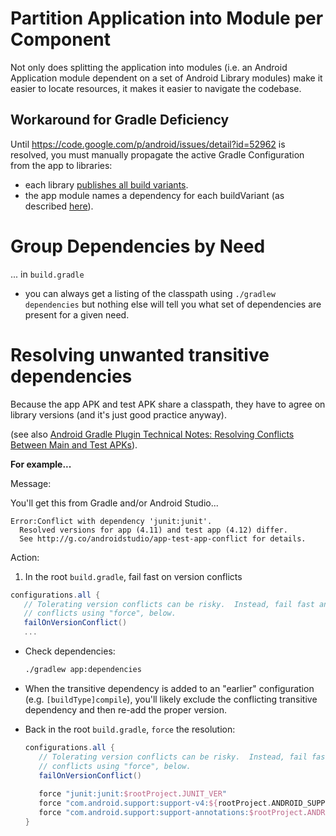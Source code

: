 

# Partition Application into Module per Component

Not only does splitting the application into modules (i.e. an Android Application module dependent
on a set of Android Library modules) make it easier to locate resources, it makes it easier to
navigate the codebase.

## Workaround for Gradle Deficiency

Until https://code.google.com/p/android/issues/detail?id=52962 is resolved, you must manually
propagate the active Gradle Configuration from the app to libraries:

  * each library [publishes all build variants](https://sites.google.com/a/android.com/tools/tech-docs/new-build-system/user-guide#TOC-Library-Publication).
  * the app module names a dependency for each buildVariant (as described [here](https://code.google.com/p/android/issues/detail?id=66805)).

# Group Dependencies by Need

... in `build.gradle`

* you can always get a listing of the classpath using `./gradlew dependencies` but nothing else will tell you what set of dependencies are present for a given need.


# Resolving unwanted transitive dependencies

Because the app APK and test APK share a classpath, they have to agree on library versions (and it's just good practice anyway).

(see also [Android Gradle Plugin Technical Notes: Resolving Conflicts Between Main and Test APKs](https://sites.google.com/a/android.com/tools/tech-docs/new-build-system/user-guide#TOC-Resolving-conflicts-between-main-and-test-APK)).

**For example...**

Message:

You'll get this from Gradle and/or Android Studio...

```
Error:Conflict with dependency 'junit:junit'.
  Resolved versions for app (4.11) and test app (4.12) differ.
  See http://g.co/androidstudio/app-test-app-conflict for details.
 ```

Action:

1.  In the root `build.gradle`, fail fast on version conflicts

   ```groovy
   configurations.all {
      // Tolerating version conflicts can be risky.  Instead, fail fast and resolve
      // conflicts using "force", below.
      failOnVersionConflict()
      ...
   ``` 
-  Check dependencies:

   ```bash
   ./gradlew app:dependencies

   ```
-  When the transitive dependency is added to an "earlier" configuration (e.g. `[buildType]compile`), you'll likely exclude the conflicting transitive dependency and then re-add the proper version.
-  Back in the root `build.gradle`, `force` the resolution:

   ```groovy
   configurations.all {
      // Tolerating version conflicts can be risky.  Instead, fail fast and resolve
      // conflicts using "force", below.
      failOnVersionConflict()
      
      force "junit:junit:$rootProject.JUNIT_VER"
      force "com.android.support:support-v4:${rootProject.ANDROID_SUPPORT_LIBRARY_VER}"
      force "com.android.support:support-annotations:$rootProject.ANDROID_SUPPORT_LIBRARY_VER"
   }
    ```
